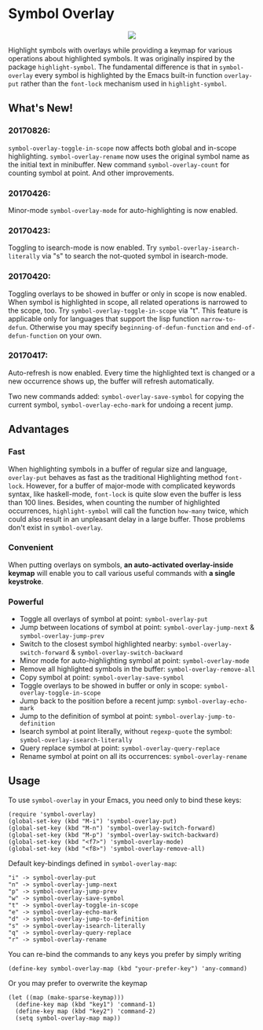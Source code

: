 # Symbol Overlay

<p align="center">
  <img src="screenshot-black.png">
</p>

Highlight symbols with overlays while providing a keymap for various operations about highlighted symbols.  It was originally inspired by the package `highlight-symbol`.  The fundamental difference is that in `symbol-overlay` every symbol is highlighted by the Emacs built-in function `overlay-put` rather than the `font-lock` mechanism used in `highlight-symbol`.

What's New!
---

### 20170826:

`symbol-overlay-toggle-in-scope` now affects both global and in-scope highlighting. `symbol-overlay-rename` now uses the original symbol name as the initial text in minibuffer. New command `symbol-overlay-count` for counting symbol at point. And other improvements.

### 20170426:

Minor-mode `symbol-overlay-mode` for auto-highlighting is now enabled.

### 20170423:

Toggling to isearch-mode is now enabled. Try `symbol-overlay-isearch-literally` via "s" to search the not-quoted symbol in isearch-mode.

### 20170420:

Toggling overlays to be showed in buffer or only in scope is now enabled.  When symbol is highlighted in scope, all related operations is narrowed to the scope, too. Try `symbol-overlay-toggle-in-scope` via "t".  This feature is applicable only for languages that support the lisp function `narrow-to-defun`. Otherwise you may specify `beginning-of-defun-function` and `end-of-defun-function` on your own.

### 20170417:

Auto-refresh is now enabled. Every time the highlighted text is changed or a new occurrence shows up, the buffer will refresh automatically.

Two new commands added: `symbol-overlay-save-symbol` for copying the current symbol, `symbol-overlay-echo-mark` for undoing a recent jump.

Advantages
---

### Fast

When highlighting symbols in a buffer of regular size and language, `overlay-put` behaves as fast as the traditional Highlighting method `font-lock`.  However, for a buffer of major-mode with complicated keywords syntax, like haskell-mode, `font-lock` is quite slow even the buffer is less than 100 lines.  Besides, when counting the number of highlighted occurrences, `highlight-symbol` will call the function `how-many` twice, which could also result in an unpleasant delay in a large buffer.  Those problems don't exist in `symbol-overlay`.

### Convenient

When putting overlays on symbols, **an auto-activated overlay-inside keymap** will enable you to call various useful commands with **a single keystroke**.

### Powerful

- Toggle all overlays of symbol at point: `symbol-overlay-put`
- Jump between locations of symbol at point: `symbol-overlay-jump-next` & `symbol-overlay-jump-prev`
- Switch to the closest symbol highlighted nearby: `symbol-overlay-switch-forward` & `symbol-overlay-switch-backward`
- Minor mode for auto-highlighting symbol at point: `symbol-overlay-mode`
- Remove all highlighted symbols in the buffer: `symbol-overlay-remove-all`
- Copy symbol at point: `symbol-overlay-save-symbol`
- Toggle overlays to be showed in buffer or only in scope: `symbol-overlay-toggle-in-scope`
- Jump back to the position before a recent jump: `symbol-overlay-echo-mark`
- Jump to the definition of symbol at point: `symbol-overlay-jump-to-definition`
- Isearch symbol at point literally, without `regexp-quote` the symbol: `symbol-overlay-isearch-literally`
- Query replace symbol at point: `symbol-overlay-query-replace`
- Rename symbol at point on all its occurrences: `symbol-overlay-rename`

Usage
---

To use `symbol-overlay` in your Emacs, you need only to bind these keys:

    (require 'symbol-overlay)
	(global-set-key (kbd "M-i") 'symbol-overlay-put)
	(global-set-key (kbd "M-n") 'symbol-overlay-switch-forward)
	(global-set-key (kbd "M-p") 'symbol-overlay-switch-backward)
	(global-set-key (kbd "<f7>") 'symbol-overlay-mode)
	(global-set-key (kbd "<f8>") 'symbol-overlay-remove-all)

Default key-bindings defined in `symbol-overlay-map`:

    "i" -> symbol-overlay-put
	"n" -> symbol-overlay-jump-next
	"p" -> symbol-overlay-jump-prev
    "w" -> symbol-overlay-save-symbol
	"t" -> symbol-overlay-toggle-in-scope
    "e" -> symbol-overlay-echo-mark
	"d" -> symbol-overlay-jump-to-definition
	"s" -> symbol-overlay-isearch-literally
	"q" -> symbol-overlay-query-replace
	"r" -> symbol-overlay-rename

You can re-bind the commands to any keys you prefer by simply writing

    (define-key symbol-overlay-map (kbd "your-prefer-key") 'any-command)

Or you may prefer to overwrite the keymap

    (let ((map (make-sparse-keymap)))
      (define-key map (kbd "key1") 'command-1)
      (define-key map (kbd "key2") 'command-2)
      (setq symbol-overlay-map map))
